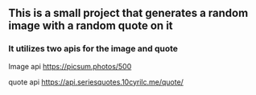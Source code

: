## This is a small project that generates a random image with a random quote on it 

### It utilizes two apis for the image and quote

Image api
<https://picsum.photos/500>

quote api
<https://api.seriesquotes.10cyrilc.me/quote/>